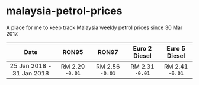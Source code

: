 # malaysia-petrol-prices

A place for me to keep track Malaysia weekly petrol prices since 30 Mar 2017.

|Date|RON95|RON97|Euro 2 Diesel|Euro 5 Diesel|
|:---:|:---:|:---:|:---:|:---:|
|25 Jan 2018 - 31 Jan 2018|RM 2.29 `-0.01`|RM 2.56 `-0.01`|RM 2.31 `-0.01`|RM 2.41 `-0.01`|